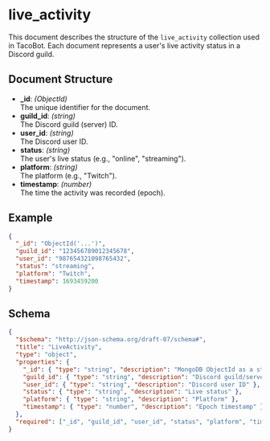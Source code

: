 # live_activity

This document describes the structure of the `live_activity` collection used in TacoBot. Each document represents a user's live activity status in a Discord guild.

## Document Structure

- **_id**: *(ObjectId)*  
  The unique identifier for the document.
- **guild_id**: *(string)*  
  The Discord guild (server) ID.
- **user_id**: *(string)*  
  The Discord user ID.
- **status**: *(string)*  
  The user's live status (e.g., "online", "streaming").
- **platform**: *(string)*  
  The platform (e.g., "Twitch").
- **timestamp**: *(number)*  
  The time the activity was recorded (epoch).

## Example

```json
{
  "_id": "ObjectId('...')",
  "guild_id": "123456789012345678",
  "user_id": "987654321098765432",
  "status": "streaming",
  "platform": "Twitch",
  "timestamp": 1693459200
}
```

## Schema

```json
{
  "$schema": "http://json-schema.org/draft-07/schema#",
  "title": "LiveActivity",
  "type": "object",
  "properties": {
    "_id": { "type": "string", "description": "MongoDB ObjectId as a string" },
    "guild_id": { "type": "string", "description": "Discord guild/server ID" },
    "user_id": { "type": "string", "description": "Discord user ID" },
    "status": { "type": "string", "description": "Live status" },
    "platform": { "type": "string", "description": "Platform" },
    "timestamp": { "type": "number", "description": "Epoch timestamp" }
  },
  "required": ["_id", "guild_id", "user_id", "status", "platform", "timestamp"]
}
```
